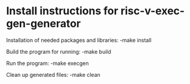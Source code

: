 # Install instructions for risc-v-exec-gen-generator

Installation of needed packages and libraries:
-make install

Build the program for running:
-make build

Run the program:
-make execgen

Clean up generated files:
-make clean
